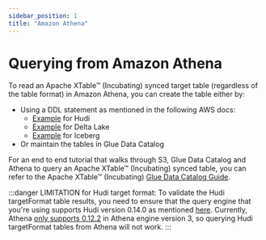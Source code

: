 ```yaml
---
sidebar_position: 1
title: "Amazon Athena"
---
```


# Querying from Amazon Athena
To read an Apache XTable™ (Incubating) synced target table (regardless of the table format) in Amazon Athena,
you can create the table either by:
* Using a DDL statement as mentioned in the following AWS docs:
    * [Example](https://docs.aws.amazon.com/athena/latest/ug/querying-hudi.html#querying-hudi-in-athena-creating-hudi-tables) for Hudi
    * [Example](https://docs.aws.amazon.com/athena/latest/ug/delta-lake-tables.html#delta-lake-tables-getting-started) for Delta Lake
    * [Example](https://docs.aws.amazon.com/athena/latest/ug/querying-iceberg-creating-tables.html#querying-iceberg-creating-tables-query-editor) for Iceberg
* Or maintain the tables in Glue Data Catalog

For an end to end tutorial that walks through S3, Glue Data Catalog and Athena to query an Apache XTable™ (Incubating) synced table,
you can refer to the Apache XTable™ (Incubating) [Glue Data Catalog Guide](/docs/glue-catalog).

:::danger LIMITATION for Hudi target format:
To validate the Hudi targetFormat table results, you need to ensure that the query engine that you're using
supports Hudi version 0.14.0 as mentioned [here](/docs/features-and-limitations#hudi).
Currently, Athena [only supports 0.12.2](https://docs.aws.amazon.com/athena/latest/ug/querying-hudi.html)
in Athena engine version 3, so querying Hudi targetFormat tables from Athena will not work.
:::
